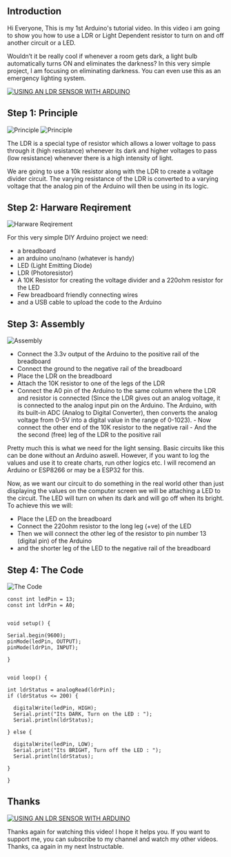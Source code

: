 Introduction
---------------

Hi Everyone, This is my 1st Arduino's tutorial video. In this video i am going to show you how to use a LDR or Light Dependent resistor to turn on and off another circuit or a LED.

Wouldn’t it be really cool if whenever a room gets dark, a light bulb automatically turns ON and eliminates the darkness? In this very simple project, I am focusing on eliminating darkness. You can even use this as an emergency lighting system.

[![USING AN LDR SENSOR WITH ARDUINO](https://github.com/scorpHQ/Arduino/blob/master/VideoImage.PNG)](https://www.youtube.com/watch?v=1rltou-lzyQ "USING AN LDR SENSOR WITH ARDUINO")


Step 1: Principle
-----------------
![Principle](https://cdn.instructables.com/FHC/DGCR/JCUUIW0P/FHCDGCRJCUUIW0P.MEDIUM.gif)
![Principle](https://cdn.instructables.com/FY4/D9FU/JCUUIW0O/FY4D9FUJCUUIW0O.SMALL.jpg)

The LDR is a special type of resistor which allows a lower voltage to pass through it (high resistance) whenever its dark and higher voltages to pass (low resistance) whenever there is a high intensity of light.

We are going to use a 10k resistor along with the LDR to create a voltage divider circuit. The varying resistance of the LDR is converted to a varying voltage that the analog pin of the Arduino will then be using in its logic.

Step 2: Harware Reqirement
--------------------------
![Harware Reqirement](https://cdn.instructables.com/FV9/K0NB/JCUUIW98/FV9K0NBJCUUIW98.MEDIUM.jpg)

For this very simple DIY Arduino project we need:

- a breadboard
- an arduino uno/nano (whatever is handy)
- LED (Light Emitting Diode) 
- LDR (Photoresistor)
- A 10K Resistor for creating the voltage divider and a 220ohm resistor for the LED
- Few breadboard friendly connecting wires
- and a USB cable to upload the code to the Arduino

Step 3: Assembly
----------------
![Assembly](https://cdn.instructables.com/FWI/WE99/JCUUIWAG/FWIWE99JCUUIWAG.MEDIUM.jpg)

- Connect the 3.3v output of the Arduino to the positive rail of the breadboard
- Connect the ground to the negative rail of the breadboard
- Place the LDR on the breadboard
- Attach the 10K resistor to one of the legs of the LDR
- Connect the A0 pin of the Arduino to the same column where the LDR and resistor is connected (Since the LDR gives out an analog voltage, it is connected to the analog input pin on the Arduino. The Arduino, with its built-in ADC (Analog to Digital Converter), then converts the analog voltage from 0-5V into a digital value in the range of 0-1023). - Now connect the other end of the 10K resistor to the negative rail - And the the second (free) leg of the LDR to the positive rail

Pretty much this is what we need for the light sensing. Basic circuits like this can be done without an Arduino aswell. However, if you want to log the values and use it to create charts, run other logics etc. I will recomend an Arduino or ESP8266 or may be a ESP32 for this.

Now, as we want our circuit to do something in the real world other than just displaying the values on the computer screen we will be attaching a LED to the circuit. The LED will turn on when its dark and will go off when its bright. To achieve this we will:

- Place the LED on the breadboard
- Connect the 220ohm resistor to the long leg (+ve) of the LED
- Then we will connect the other leg of the resistor to pin number 13 (digital pin) of the Arduino
- and the shorter leg of the LED to the negative rail of the breadboard

Step 4: The Code
--
![The Code](https://cdn.instructables.com/FML/KF75/JCUUIWU4/FMLKF75JCUUIWU4.MEDIUM.jpg)
```
const int ledPin = 13;
const int ldrPin = A0;


void setup() {

Serial.begin(9600);
pinMode(ledPin, OUTPUT);
pinMode(ldrPin, INPUT);

}


void loop() {

int ldrStatus = analogRead(ldrPin);
if (ldrStatus <= 200) {

  digitalWrite(ledPin, HIGH);  
  Serial.print("Its DARK, Turn on the LED : ");  
  Serial.println(ldrStatus);
  
} else {

  digitalWrite(ledPin, LOW);  
  Serial.print("Its BRIGHT, Turn off the LED : ");  
  Serial.println(ldrStatus);
  
}

}
```
Thanks
---
[![USING AN LDR SENSOR WITH ARDUINO](https://github.com/scorpHQ/Arduino/blob/master/VideoImage.PNG)](https://www.youtube.com/watch?v=1rltou-lzyQ "USING AN LDR SENSOR WITH ARDUINO")

Thanks again for watching this video! I hope it helps you. If you want to support me, you can subscribe to my channel and watch my other videos. Thanks, ca again in my next Instructable.
